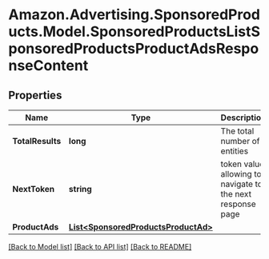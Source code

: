 # Amazon.Advertising.SponsoredProducts.Model.SponsoredProductsListSponsoredProductsProductAdsResponseContent

## Properties

Name | Type | Description | Notes
------------ | ------------- | ------------- | -------------
**TotalResults** | **long** | The total number of entities | [optional] 
**NextToken** | **string** | token value allowing to navigate to the next response page | [optional] 
**ProductAds** | [**List&lt;SponsoredProductsProductAd&gt;**](SponsoredProductsProductAd.md) |  | [optional] 

[[Back to Model list]](../README.md#documentation-for-models) [[Back to API list]](../README.md#documentation-for-api-endpoints) [[Back to README]](../README.md)

